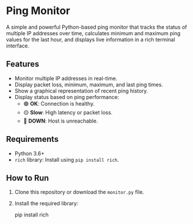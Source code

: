 # Ping Monitor

A simple and powerful Python-based ping monitor that tracks the status of multiple IP addresses over time, calculates minimum and maximum ping values for the last hour, and displays live information in a rich terminal interface.

## Features
- Monitor multiple IP addresses in real-time.
- Display packet loss, minimum, maximum, and last ping times.
- Show a graphical representation of recent ping history.
- Display status based on ping performance:
  - 🟢 **OK**: Connection is healthy.
  - 🟡 **Slow**: High latency or packet loss.
  - 🔴 **DOWN**: Host is unreachable.

## Requirements
- Python 3.6+
- `rich` library: Install using `pip install rich`.

## How to Run
1. Clone this repository or download the `monitor.py` file.
2. Install the required library:
   
   pip install rich
